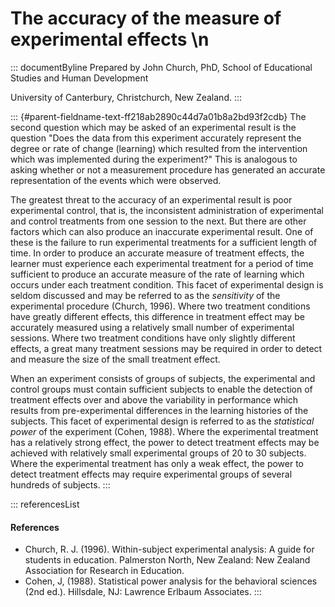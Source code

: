 # The accuracy of the measure of experimental effects \n

::: documentByline
Prepared by John Church, PhD, School of Educational Studies and Human
Development

University of Canterbury, Christchurch, New Zealand.
:::

::: {#parent-fieldname-text-ff218ab2890c44d7a01b8a2bd93f2cdb}
The second question which may be asked of an experimental result is the
question "Does the data from this experiment accurately represent the
degree or rate of change (learning) which resulted from the intervention
which was implemented during the experiment?" This is analogous to
asking whether or not a measurement procedure has generated an accurate
representation of the events which were observed.

The greatest threat to the accuracy of an experimental result is poor
experimental control, that is, the inconsistent administration of
experimental and control treatments from one session to the next. But
there are other factors which can also produce an inaccurate
experimental result. One of these is the failure to run experimental
treatments for a sufficient length of time. In order to produce an
accurate measure of treatment effects, the learner must experience each
experimental treatment for a period of time sufficient to produce an
accurate measure of the rate of learning which occurs under each
treatment condition. This facet of experimental design is seldom
discussed and may be referred to as the *sensitivity* of the
experimental procedure (Church, 1996). Where two treatment conditions
have greatly different effects, this difference in treatment effect may
be accurately measured using a relatively small number of experimental
sessions. Where two treatment conditions have only slightly different
effects, a great many treatment sessions may be required in order to
detect and measure the size of the small treatment effect.

When an experiment consists of groups of subjects, the experimental and
control groups must contain sufficient subjects to enable the detection
of treatment effects over and above the variability in performance which
results from pre-experimental differences in the learning histories of
the subjects. This facet of experimental design is referred to as the
*statistical power* of the experiment (Cohen, 1988). Where the
experimental treatment has a relatively strong effect, the power to
detect treatment effects may be achieved with relatively small
experimental groups of 20 to 30 subjects. Where the experimental
treatment has only a weak effect, the power to detect treatment effects
may require experimental groups of several hundreds of subjects.
:::

::: referencesList
#### References

-   Church, R. J. (1996). Within-subject experimental analysis: A guide
    for students in education. Palmerston North, New Zealand: New
    Zealand Association for Research in Education.
-   Cohen, J, (1988). Statistical power analysis for the behavioral
    sciences (2nd ed.). Hillsdale, NJ: Lawrence Erlbaum Associates.
:::
